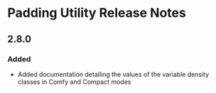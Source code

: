 <!-- Release notes authoring guidelines: http://keepachangelog.com/ -->

# Padding Utility Release Notes

<!-- ## [Unreleased] -->

<!-- ## [VERSION] -->

## 2.8.0

### Added

- Added documentation detailing the values of the variable density classes in Comfy and Compact modes
